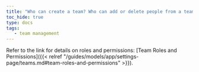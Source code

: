```yaml
---
title: "Who can create a team? Who can add or delete people from a team? Who can delete projects?"
toc_hide: true
type: docs
tags:
   - team management
---
```

Refer to the link for details on roles and permissions: [Team Roles and Permissions]({{< relref "/guides/models/app/settings-page/teams.md#team-roles-and-permissions" >}}).